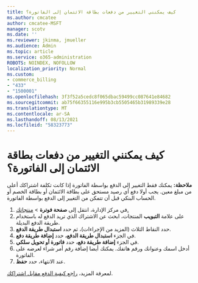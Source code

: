 ```yaml
---
title: كيف يمكنني التغيير من دفعات بطاقة الائتمان إلى الفاتورة؟
ms.author: cmcatee
author: cmcatee-MSFT
manager: scotv
ms.date: ''
ms.reviewer: jkinma, jmueller
ms.audience: Admin
ms.topic: article
ms.service: o365-administration
ROBOTS: NOINDEX, NOFOLLOW
localization_priority: Normal
ms.custom:
- commerce_billing
- "433"
- "1500001"
ms.openlocfilehash: 3f3f52a5cedc8f065dbac59499cc087641e84682
ms.sourcegitcommit: ab75f66355116e995b3cb5505465b31989339e28
ms.translationtype: MT
ms.contentlocale: ar-SA
ms.lasthandoff: 08/13/2021
ms.locfileid: "58323773"
---
```

# <a name="how-do-i-change-from-credit-card-payments-to-invoice"></a>كيف يمكنني التغيير من دفعات بطاقة الائتمان إلى الفاتورة؟

**ملاحظة:** يمكنك فقط التغيير إلى الدفع بواسطة الفاتورة إذا كانت تكلفة اشتراكك أعلى من مبلغ معين. يجب أولا دفع أي رصيد مستحق على بطاقة الائتمان أو بطاقة الخصم أو الحساب البنكي قبل أن تتمكن من التغيير إلى الدفع بواسطة الفاتورة.

1. في مركز الإدارة، انتقل إلى **صفحة فوترة**  >  [منتجاتك.](https://go.microsoft.com/fwlink/p/?linkid=842054)
2. على علامة **التبويب** المنتجات، ابحث عن الاشتراك الذي تريد الدفع له باستخدام طريقة الدفع البديلة.
3. حدد النقاط الثلاث (المزيد من الإجراءات)، ثم حدد **استبدال طريقة الدفع**.
4. في الجزء **استبدال طريقة الدفع،** حدد **إضافة طريقة دفع**.
5. في الجزء **إضافة طريقة دفع،** حدد **فاتورة أو تحويل سلكي**.
6. أدخل اسمك وعنوانك ورقم هاتفك. يمكنك أيضا إضافة رقم أمر شراء لعرضه على الفاتورة.
7. عند الانتهاء، حدد **حفظ**.

لمعرفة المزيد، [راجع كيفية الدفع مقابل اشتراكك](https://docs.microsoft.com/microsoft-365/commerce/billing-and-payments/pay-for-your-subscription).
